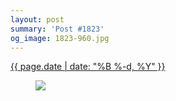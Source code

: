 ```yaml
---
layout: post
summary: 'Post #1823'
og_image: 1823-960.jpg
---
```


<div class="post">
 <time>
  <a href="/1823">
   {{ page.date | date: "%B %-d, %Y" }}
  </a>
 </time>
 <a href="/1823">
  <figure data-taken="12/28/2023">
   <img sizes="(min-width: 700px) 50vw, calc(100vw - 2rem)" src="{{ site.assets_url }}/1823-480.jpg" srcset="{{ site.assets_url }}/1823-240.jpg 240w, {{ site.assets_url }}/1823-480.jpg 480w, {{ site.assets_url }}/1823-720.jpg 720w, {{ site.assets_url }}/1823-960.jpg 960w"/>
  </figure>
 </a>
</div>
